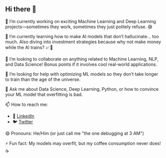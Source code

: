 ## Hi there 👋

<!--
**rohittt21/rohittt21** is a ✨ _special_ ✨ repository because its `README.md` (this file) appears on your GitHub profile.

Here are some ideas to get you started:
-->
🔭 I’m currently working on exciting Machine Learning and Deep Learning projects—sometimes they work, sometimes they just politely refuse. 😅

🌱 I’m currently learning how to make AI models that don’t hallucinate... too much. Also diving into investment strategies because why not make money while the AI trains? 📈🤖

👯 I’m looking to collaborate on anything related to Machine Learning, NLP, and Data Science! Bonus points if it involves cool real-world applications.

🤔 I’m looking for help with optimizing ML models so they don’t take longer to train than the age of the universe.

💬 Ask me about Data Science, Deep Learning, Python, or how to convince your ML model that overfitting is bad.

📫 How to reach me:  
- 🔗 [LinkedIn](https://www.linkedin.com/in/rohitloharkar/)
- 🐦 [Twitter](https://x.com/iRohit21)

😄 Pronouns: He/Him (or just call me "the one debugging at 3 AM")

⚡ Fun fact: My models may overfit, but my coffee consumption never does! ☕

